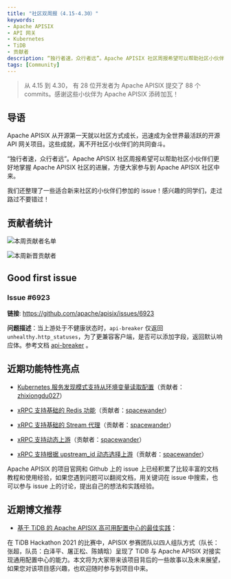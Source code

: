 ```yaml
---
title: "社区双周报（4.15-4.30）"
keywords: 
- Apache APISIX
- API 网关
- Kubernetes
- TiDB
- 贡献者
description: “独行者速，众行者远”。Apache APISIX 社区周报希望可以帮助社区小伙伴们更好地掌握 Apache APISIX 社区的每周进展，方便大家参与到 Apache APISIX 社区中来。
tags: [Community]
---
```


> 从 4.15 到 4.30， 有 28 位开发者为 Apache APISIX 提交了 88 个 commits。感谢这些小伙伴为 Apache APISIX 添砖加瓦！

<!--truncate-->

## 导语

Apache APISIX 从开源第一天就以社区方式成长，迅速成为全世界最活跃的开源 API 网关项目。这些成就，离不开社区小伙伴们的共同奋斗。

“独行者速，众行者远”。Apache APISIX 社区周报希望可以帮助社区小伙伴们更好地掌握 Apache APISIX 社区的进展，方便大家参与到 Apache APISIX 社区中来。

我们还整理了一些适合新来社区的小伙伴们参加的 issue！感兴趣的同学们，走过路过不要错过！

## 贡献者统计

![本周贡献者名单](https://static.apiseven.com/202108/1652147147763-4ffa507f-e206-4197-bad3-35d7b0b3dc25.png)

![本周新晋贡献者](https://static.apiseven.com/202108/1652147147751-a2cca84b-cff6-4993-bbc7-9199d1352b6d.png)

## Good first issue

### Issue #6923

**链接**: https://github.com/apache/apisix/issues/6923

**问题描述**：当上游处于不健康状态时，`api-breaker` 仅返回 `unhealthy.http_statuses`，为了更兼容客户端，是否可以添加字段，返回默认响应体。参考文档 [api-breaker](https://apisix.apache.org/docs/apisix/plugins/api-breaker/) 。

## 近期功能特性亮点

- [Kubernetes 服务发现模式支持从环境变量读取配置](https://github.com/apache/apisix/pull/6869)（贡献者：[zhixiongdu027](https://github.com/zhixiongdu027)）

- [xRPC 支持基础的 Redis 功能](https://github.com/apache/apisix/pull/6873)（贡献者：[spacewander](https://github.com/spacewander)）

- [xRPC 支持基础的 Stream 代理](https://github.com/apache/apisix/pull/6885)（贡献者：[spacewander](https://github.com/spacewander)）

- [xRPC 支持动态上游](https://github.com/apache/apisix/pull/6901)（贡献者：[spacewander](https://github.com/spacewander)）

- [xRPC 支持根据 upstream_id 动态选择上游](https://github.com/apache/apisix/pull/6919)（贡献者：[spacewander](https://github.com/spacewander)）

Apache APISIX 的项目官网和 Github 上的 issue 上已经积累了比较丰富的文档教程和使用经验，如果您遇到问题可以翻阅文档，用关键词在 issue 中搜索，也可以参与 issue 上的讨论，提出自己的想法和实践经验。

## 近期博文推荐

- [基于 TiDB 的 Apache APISIX 高可用配置中心的最佳实践](https://apisix.apache.org/zh/blog/2022/04/22/apisix-with-tidb-practice)：

在 TiDB Hackathon 2021 的比赛中，APISIX 参赛团队以四人组队方式（队长：张超，队员：白泽平、屠正松、陈婧晗）呈现了 TiDB 与 Apache APISIX 对接实现通用配置中心的能力。本文将为大家带来该项目背后的一些故事以及未来展望，如果您对该项目感兴趣，也欢迎随时参与到项目中来。
